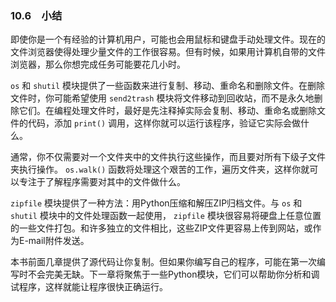 ### 10.6　小结

即使你是一个有经验的计算机用户，可能也会用鼠标和键盘手动处理文件。现在的文件浏览器使得处理少量文件的工作很容易。但有时候，如果用计算机自带的文件浏览器，那么你想完成任务可能要花几小时。

`os` 和 `shutil` 模块提供了一些函数来进行复制、移动、重命名和删除文件。在删除文件时，你可能希望使用 `send2trash` 模块将文件移动到回收站，而不是永久地删除它们。在编程处理文件时，最好是先注释掉实际会复制、移动、重命名或删除文件的代码，添加 `print()` 调用，这样你就可以运行该程序，验证它实际会做什么。

通常，你不仅需要对一个文件夹中的文件执行这些操作，而且要对所有下级子文件夹执行操作。 `os.walk()` 函数将处理这个艰苦的工作，遍历文件夹，这样你就可以专注于了解程序需要对其中的文件做什么。

`zipfile` 模块提供了一种方法：用Python压缩和解压ZIP归档文件。与 `os` 和 `shutil` 模块中的文件处理函数一起使用， `zipfile` 模块很容易将硬盘上任意位置的一些文件打包。和许多独立的文件相比，这些ZIP文件更容易上传到网站，或作为E-mail附件发送。

本书前面几章提供了源代码让你复制。但如果你编写自己的程序，可能在第一次编写时不会完美无缺。下一章将聚焦于一些Python模块，它们可以帮助你分析和调试程序，这样就能让程序很快正确运行。

